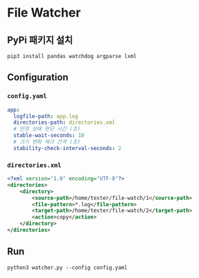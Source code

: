 # File Watcher

## PyPi 패키지 설치

```
pip3 install pandas watchdog argparse lxml
```

## Configuration

### `config.yaml`

```yaml
app:
  logfile-path: app.log
  directories-path: directories.xml
  # 안정 상태 판단 시간 (초)
  stable-wait-seconds: 10
  # 크기 변화 체크 간격 (초)
  stability-check-interval-seconds: 2
```

### `directories.xml`

```xml
<?xml version="1.0" encoding="UTF-8"?>
<directories>
    <directory>
        <source-path>/home/tester/file-watch/1</source-path>
        <file-pattern>*.log</file-pattern>
        <target-path>/home/tester/file-watch/2</target-path>
        <action>copy</action>
    </directory>
</directories>
```

## Run

```
python3 watcher.py --config config.yaml
```
